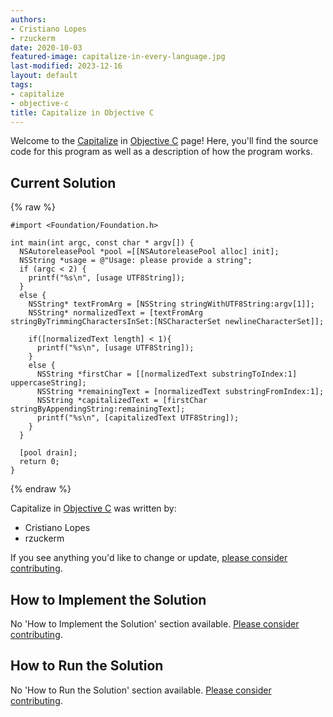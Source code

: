 ```yaml
---
authors:
- Cristiano Lopes
- rzuckerm
date: 2020-10-03
featured-image: capitalize-in-every-language.jpg
last-modified: 2023-12-16
layout: default
tags:
- capitalize
- objective-c
title: Capitalize in Objective C
---
```


Welcome to the [Capitalize](https://sampleprograms.io/projects/capitalize) in [Objective C](https://sampleprograms.io/languages/objective-c) page! Here, you'll find the source code for this program as well as a description of how the program works.

## Current Solution

{% raw %}

```objective_c
#import <Foundation/Foundation.h>

int main(int argc, const char * argv[]) {
  NSAutoreleasePool *pool =[[NSAutoreleasePool alloc] init];
  NSString *usage = @"Usage: please provide a string";
  if (argc < 2) {
    printf("%s\n", [usage UTF8String]);
  }
  else {
    NSString* textFromArg = [NSString stringWithUTF8String:argv[1]];
    NSString* normalizedText = [textFromArg stringByTrimmingCharactersInSet:[NSCharacterSet newlineCharacterSet]];

    if([normalizedText length] < 1){
      printf("%s\n", [usage UTF8String]);
    }
    else {
      NSString *firstChar = [[normalizedText substringToIndex:1] uppercaseString];
      NSString *remainingText = [normalizedText substringFromIndex:1];
      NSString *capitalizedText = [firstChar stringByAppendingString:remainingText];
      printf("%s\n", [capitalizedText UTF8String]);
    }
  }

  [pool drain];
  return 0;
}

```

{% endraw %}

Capitalize in [Objective C](https://sampleprograms.io/languages/objective-c) was written by:

- Cristiano Lopes
- rzuckerm

If you see anything you'd like to change or update, [please consider contributing](https://github.com/TheRenegadeCoder/sample-programs).

## How to Implement the Solution

No 'How to Implement the Solution' section available. [Please consider contributing](https://github.com/TheRenegadeCoder/sample-programs-website).

## How to Run the Solution

No 'How to Run the Solution' section available. [Please consider contributing](https://github.com/TheRenegadeCoder/sample-programs-website).